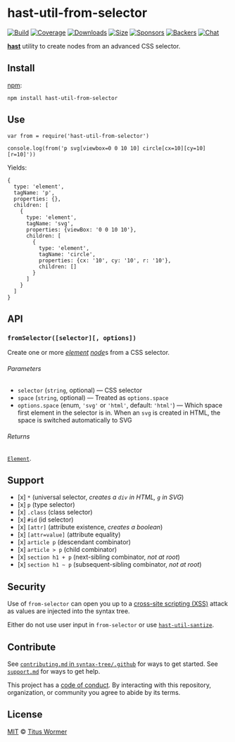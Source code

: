 hast-util-from-selector
=======================

[![Build](https://img.shields.io/travis/syntax-tree/hast-util-from-selector.svg)](https://travis-ci.org/syntax-tree/hast-util-from-selector) [![Coverage](https://img.shields.io/codecov/c/github/syntax-tree/hast-util-from-selector.svg)](https://codecov.io/github/syntax-tree/hast-util-from-selector) [![Downloads](https://img.shields.io/npm/dm/hast-util-from-selector.svg)](https://www.npmjs.com/package/hast-util-from-selector) [![Size](https://img.shields.io/bundlephobia/minzip/hast-util-from-selector.svg)](https://bundlephobia.com/result?p=hast-util-from-selector) [![Sponsors](https://opencollective.com/unified/sponsors/badge.svg)](https://opencollective.com/unified) [![Backers](https://opencollective.com/unified/backers/badge.svg)](https://opencollective.com/unified) [![Chat](https://img.shields.io/badge/chat-spectrum-7b16ff.svg)](https://spectrum.chat/unified/syntax-tree)

[**hast**](https://github.com/syntax-tree/hast) utility to create nodes from an advanced CSS selector.

Install
-------

[npm](https://docs.npmjs.com/cli/install):

    npm install hast-util-from-selector

Use
---

    var from = require('hast-util-from-selector')

    console.log(from('p svg[viewbox=0 0 10 10] circle[cx=10][cy=10][r=10]'))

Yields:

    {
      type: 'element',
      tagName: 'p',
      properties: {},
      children: [
        {
          type: 'element',
          tagName: 'svg',
          properties: {viewBox: '0 0 10 10'},
          children: [
            {
              type: 'element',
              tagName: 'circle',
              properties: {cx: '10', cy: '10', r: '10'},
              children: []
            }
          ]
        }
      ]
    }

API
---

### `fromSelector([selector][, options])`

Create one or more [*element*](https://github.com/syntax-tree/hast#element) [*node*](https://github.com/syntax-tree/hast#nodes)s from a CSS selector.

###### Parameters

-   `selector` (`string`, optional) — CSS selector
-   `space` (`string`, optional) — Treated as `options.space`
-   `options.space` (enum, `'svg'` or `'html'`, default: `'html'`) — Which space first element in the selector is in. When an `svg` is created in HTML, the space is switched automatically to SVG

###### Returns

[`Element`](https://github.com/syntax-tree/hast#element).

Support
-------

-   \[x\] `*` (universal selector, *creates a `div` in HTML, `g` in SVG*)
-   \[x\] `p` (type selector)
-   \[x\] `.class` (class selector)
-   \[x\] `#id` (id selector)
-   \[x\] `[attr]` (attribute existence, *creates a boolean*)
-   \[x\] `[attr=value]` (attribute equality)
-   \[x\] `article p` (descendant combinator)
-   \[x\] `article > p` (child combinator)
-   \[x\] `section h1 + p` (next-sibling combinator, *not at root*)
-   \[x\] `section h1 ~ p` (subsequent-sibling combinator, *not at root*)

Security
--------

Use of `from-selector` can open you up to a [cross-site scripting (XSS)](https://en.wikipedia.org/wiki/Cross-site_scripting) attack as values are injected into the syntax tree.

Either do not use user input in `from-selector` or use [`hast-util-santize`](https://github.com/syntax-tree/hast-util-sanitize).

Contribute
----------

See [`contributing.md` in `syntax-tree/.github`](https://github.com/syntax-tree/.github/blob/master/contributing.md) for ways to get started. See [`support.md`](https://github.com/syntax-tree/.github/blob/master/support.md) for ways to get help.

This project has a [code of conduct](https://github.com/syntax-tree/.github/blob/master/code-of-conduct.md). By interacting with this repository, organization, or community you agree to abide by its terms.

License
-------

[MIT](license) © [Titus Wormer](https://wooorm.com)
